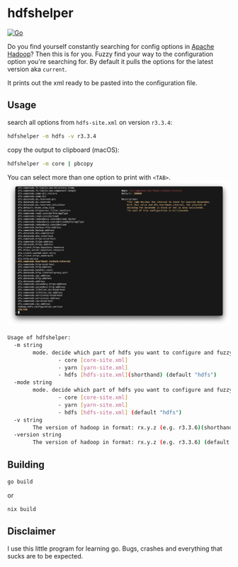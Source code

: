 # hdfshelper
[![Go](https://github.com/pandalanax/hdfshelper/actions/workflows/go.yml/badge.svg)](https://github.com/pandalanax/hdfshelper/actions/workflows/go.yml)

Do you find yourself constantly searching for config options in [Apache Hadoop](https://hadoop.apache.org/)? Then this is for you.
Fuzzy find your way to the configuration option you're searching for. By default it pulls the options for the latest version aka `current`.

It prints out the xml ready to be pasted into the configuration file.



## Usage
search all options from `hdfs-site.xml` on version `r3.3.4`:
```bash
hdfshelper -m hdfs -v r3.3.4
```

copy the output to clipboard (macOS):
```bash
hdfshelper -m core | pbcopy
```

You can select more than one option to print with `<TAB>`.
![screenshot of fuzzyfind](images/hdfshelper.png?raw=true "Screenshot with added option with <TAB>")

```bash
Usage of hdfshelper:
  -m string
    	mode. decide which part of hdfs you want to configure and fuzzy find. Supported modes are:
    	        - core [core-site.xml]
    	        - yarn [yarn-site.xml]
    	        - hdfs [hdfs-site.xml](shorthand) (default "hdfs")
  -mode string
    	mode. decide which part of hdfs you want to configure and fuzzy find. Supported modes are:
    	        - core [core-site.xml]
    	        - yarn [yarn-site.xml]
    	        - hdfs [hdfs-site.xml] (default "hdfs")
  -v string
    	The version of hadoop in format: rx.y.z (e.g. r3.3.6)(shorthand) (default "current")
  -version string
    	The version of hadoop in format: rx.y.z (e.g. r3.3.6) (default "current")
```

## Building
```bash
go build 
```
or 
```bash
nix build
```

## Disclaimer
I use this little program for learning go. Bugs, crashes and everything that sucks are to be expected.

